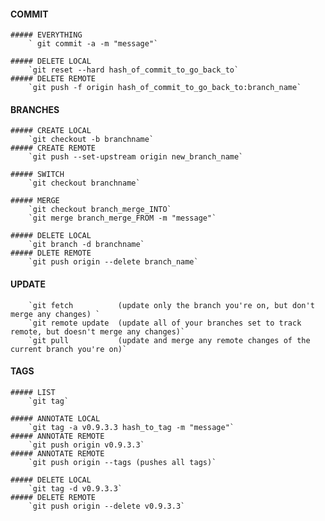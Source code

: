 #### COMMIT
	##### EVERYTHING
		` git commit -a -m "message"`
		
	##### DELETE LOCAL
		`git reset --hard hash_of_commit_to_go_back_to`
	##### DELETE REMOTE
		`git push -f origin hash_of_commit_to_go_back_to:branch_name`

#### BRANCHES
	##### CREATE LOCAL
		`git checkout -b branchname`
	##### CREATE REMOTE
		`git push --set-upstream origin new_branch_name`
		
	##### SWITCH
		`git checkout branchname`
		
	##### MERGE
		`git checkout branch_merge_INTO`
		`git merge branch_merge_FROM -m "message"`
		
	##### DELETE LOCAL
		`git branch -d branchname`
	##### DLETE REMOTE
		`git push origin --delete branch_name`
	
#### UPDATE
		`git fetch 			(update only the branch you're on, but don't merge any changes)	`
		`git remote update 	(update all of your branches set to track remote, but doesn't merge any changes)`
		`git pull			(update and merge any remote changes of the current branch you're on)`
	
#### TAGS
	##### LIST
		`git tag`
	
	##### ANNOTATE LOCAL
		`git tag -a v0.9.3.3 hash_to_tag -m "message"`
	##### ANNOTATE REMOTE
		`git push origin v0.9.3.3`
	##### ANNOTATE REMOTE
		`git push origin --tags (pushes all tags)`
	
	##### DELETE LOCAL
		`git tag -d v0.9.3.3`
	##### DELETE REMOTE
		`git push origin --delete v0.9.3.3`
